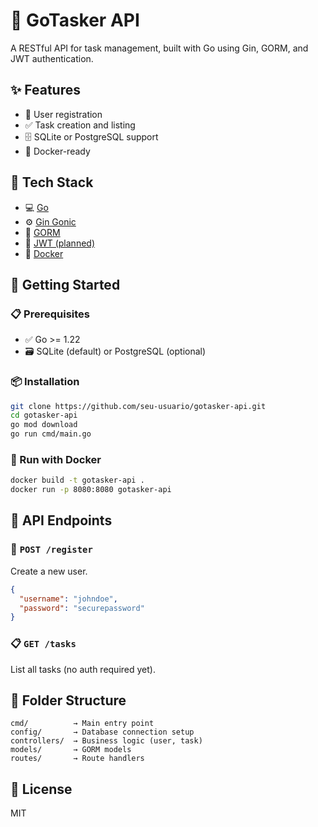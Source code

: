 # 🚀 GoTasker API

A RESTful API for task management, built with Go using Gin, GORM, and JWT authentication.

## ✨ Features
- 👤 User registration
- ✅ Task creation and listing
- 🗄️ SQLite or PostgreSQL support
- 🐳 Docker-ready

## 🧰 Tech Stack
- 💻 [Go](https://golang.org/)
- ⚙️ [Gin Gonic](https://github.com/gin-gonic/gin)
- 🧮 [GORM](https://gorm.io/)
- 🔐 [JWT (planned)](https://github.com/golang-jwt/jwt)
- 🐳 [Docker](https://www.docker.com/)

## 🚀 Getting Started

### 📋 Prerequisites
- ✅ Go >= 1.22
- 🗃️ SQLite (default) or PostgreSQL (optional)

### 📦 Installation
```bash
git clone https://github.com/seu-usuario/gotasker-api.git
cd gotasker-api
go mod download
go run cmd/main.go
```

### 🐳 Run with Docker
```bash
docker build -t gotasker-api .
docker run -p 8080:8080 gotasker-api
```

## 📡 API Endpoints

### 🔐 `POST /register`
Create a new user.

```json
{
  "username": "johndoe",
  "password": "securepassword"
}
```

### 📋 `GET /tasks`
List all tasks (no auth required yet).

## 📁 Folder Structure
```
cmd/          → Main entry point
config/       → Database connection setup
controllers/  → Business logic (user, task)
models/       → GORM models
routes/       → Route handlers
```

## 📄 License
MIT
